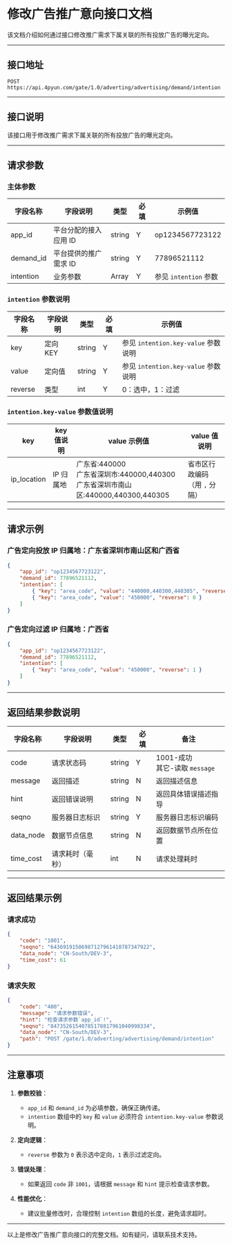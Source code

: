 # 修改广告推广意向接口文档

该文档介绍如何通过接口修改推广需求下属关联的所有投放广告的曝光定向。

---

## 接口地址

```
POST https://api.4pyun.com/gate/1.0/adverting/advertising/demand/intention
```

---

## 接口说明

该接口用于修改推广需求下属关联的所有投放广告的曝光定向。

---

## 请求参数

### 主体参数

| 字段名称   | 字段说明                     | 类型    | 必填 | 示例值                |
|------------|------------------------------|---------|------|-----------------------|
| app_id     | 平台分配的接入应用 ID        | string  | Y    | op1234567723122       |
| demand_id  | 平台提供的推广需求 ID        | string  | Y    | 77896521112           |
| intention  | 业务参数                     | Array   | Y    | 参见 `intention` 参数 |

### `intention` 参数说明

| 字段名称 | 字段说明   | 类型   | 必填 | 示例值                              |
|----------|------------|--------|------|-------------------------------------|
| key      | 定向 KEY   | string | Y    | 参见 `intention.key-value` 参数说明 |
| value    | 定向值     | string | Y    | 参见 `intention.key-value` 参数说明 |
| reverse  | 类型       | int    | Y    | 0：选中，1：过滤                    |

### `intention.key-value` 参数值说明

| key          | key 值说明 | value 示例值                                                                 | value 值说明                  |
|--------------|------------|------------------------------------------------------------------------------|-------------------------------|
| ip_location  | IP 归属地  | 广东省:440000<br>广东省深圳市:440000,440300<br>广东省深圳市南山区:440000,440300,440305 | 省市区行政编码（用 `,` 分隔） |

---

## 请求示例

### 广告定向投放 IP 归属地：广东省深圳市南山区和广西省

```json
{
    "app_id": "op1234567723122",
    "demand_id": 77896521112,
    "intention": [
        { "key": "area_code", "value": "440000,440300,440305", "reverse": 0 },
        { "key": "area_code", "value": "450000", "reverse": 0 }
    ]
}
```

### 广告定向过滤 IP 归属地：广西省

```json
{
    "app_id": "op1234567723122",
    "demand_id": 77896521112,
    "intention": [
        { "key": "area_code", "value": "450000", "reverse": 1 }
    ]
}
```

---

## 返回结果参数说明

| 字段名称 | 字段说明         | 类型    | 必填 | 备注                                   |
|----------|------------------|---------|------|----------------------------------------|
| code     | 请求状态码       | string  | Y    | 1001-成功<br>其它-读取 `message`       |
| message  | 返回描述         | string  | N    | 返回描述信息                           |
| hint     | 返回错误说明     | string  | N    | 返回具体错误描述指导                   |
| seqno    | 服务器日志标识   | string  | Y    | 服务器日志标识编码                     |
| data_node| 数据节点信息     | string  | N    | 返回数据节点所在位置                   |
| time_cost| 请求耗时（毫秒） | int     | N    | 请求处理耗时                           |

---

## 返回结果示例

### 请求成功

```json
{
    "code": "1001",
    "seqno": "64369191506987127961410787347922",
    "data_node": "CN-South/DEV-3",
    "time_cost": 61
}
```

### 请求失败

```json
{
    "code": "400",
    "message": "请求参数错误",
    "hint": "检查请求参数`app_id`!",
    "seqno": "84735261540785178817961040998334",
    "data_node": "CN-South/DEV-3",
    "path": "POST /gate/1.0/adverting/advertising/demand/intention"
}
```

---

## 注意事项

1. **参数校验**：
   - `app_id` 和 `demand_id` 为必填参数，确保正确传递。
   - `intention` 数组中的 `key` 和 `value` 必须符合 `intention.key-value` 参数说明。

2. **定向逻辑**：
   - `reverse` 参数为 `0` 表示选中定向，`1` 表示过滤定向。

3. **错误处理**：
   - 如果返回 `code` 非 `1001`，请根据 `message` 和 `hint` 提示检查请求参数。

4. **性能优化**：
   - 建议批量修改时，合理控制 `intention` 数组的长度，避免请求超时。

---

以上是修改广告推广意向接口的完整文档。如有疑问，请联系技术支持。